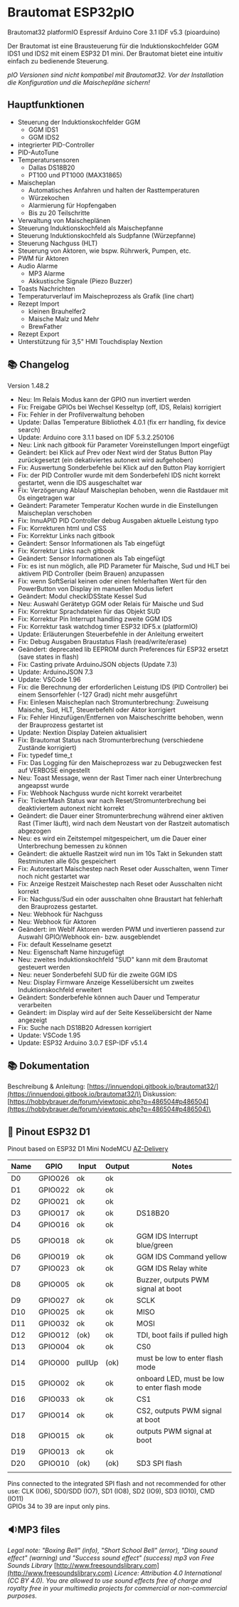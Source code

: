 # Brautomat ESP32pIO

Brautomat32 platformIO Espressif Arduino Core 3.1 IDF v5.3 (pioarduino)

Der Brautomat ist eine Brausteuerung für die Induktionskochfelder GGM IDS1 und IDS2 mit einem ESP32 D1 mini. Der Brautomat bietet eine intuitiv einfach zu bedienende Steuerung.

_pIO Versionen sind nicht kompatibel mit Brautomat32. Vor der Installation die Konfiguration und die Maischepläne sichern!_

## Hauptfunktionen

* Steuerung der Induktionskochfelder GGM
  * GGM IDS1
  * GGM IDS2
* integrierter PID-Controller
* PID-AutoTune
* Temperatursensoren
  * Dallas DS18B20
  * PT100 und PT1000 (MAX31865)
* Maischeplan
  * Automatisches Anfahren und halten der Rasttemperaturen
  * Würzekochen
  * Alarmierung für Hopfengaben
  * Bis zu 20 Teilschritte
* Verwaltung von Maischeplänen
* Steuerung Induktionskochfeld als Maischepfanne
* Steuerung Induktionskochfeld als Sudpfanne (Würzepfanne)
* Steuerung Nachguss (HLT)
* Steuerung von Aktoren, wie bspw. Rührwerk, Pumpen, etc.
* PWM für Aktoren
* Audio Alarme
  * MP3 Alarme
  * Akkustische Signale (Piezo Buzzer)
* Toasts Nachrichten
* Temperaturverlauf im Maischeprozess als Grafik (line chart)
* Rezept Import
  * kleinen Brauhelfer2
  * Maische Malz und Mehr
  * BrewFather
* Rezept Export
* Unterstützung für 3,5" HMI Touchdisplay Nextion

## 📚 Changelog

Version 1.48.2

* Neu:          Im Relais Modus kann der GPIO nun invertiert werden
* Fix:          Freigabe GPIOs bei Wechsel Kesseltyp (off, IDS, Relais) korrigiert
* Fix:          Fehler in der Profilverwaltung behoben
* Update:       Dallas Temperature Bibliothek 4.0.1 (fix err handling, fix device search)
* Update:       Arduino core 3.1.1 based on IDF 5.3.2.250106
* Neu:          Link nach gitbook für Parameter Voreinstellungen Import eingefügt
* Geändert:     bei Klick auf Prev oder Next wird der Status Button Play zurückgesetzt (ein dekativiertes autonext wird aufgehoben)
* Fix:          Auswertung Sonderbefehle bei Klick auf den Button Play korrigiert
* Fix:          der PID Controller wurde mit dem Sonderbefehl IDS nicht korrekt gestartet, wenn die IDS ausgeschaltet war
* Fix:          Verzögerung Ablauf Maischeplan behoben, wenn die Rastdauer mit 0s eingetragen war
* Geändert:     Parameter Temperatur Kochen wurde in die Einstellungen Maischeplan verschoben
* Fix:          InnuAPID PID Controller debug Ausgaben aktuelle Leistung typo
* Fix:          Korrekturen html und CSS
* Fix:          Korrektur Links nach gitbook
* Geändert:     Sensor Informationen als Tab eingefügt
* Fix:          Korrektur Links nach gitbook
* Geändert:     Sensor Informationen als Tab eingefügt
* Fix:          es ist nun möglich, alle PID Parameter für Maische, Sud und HLT bei aktivem PID Controller (beim Brauen) anzupassen
* Fix:          wenn SoftSerial keinen oder einen fehlerhaften Wert für den PowerButton von Display im manuellen Modus liefert
* Geändert:     Modul checkIDSState Kessel Sud
* Neu:          Auswahl Gerätetyp GGM oder Relais für Maische und Sud
* Fix:          Korrektur Sprachdateien für das Objekt SUD
* Fix:          Korrektur Pin Interrupt handling zweite GGM IDS
* Fix:          Korrektur task watchdog timer ESP32 IDF5.x (platformIO)
* Update:       Erläuterungen Steuerbefehle in der Anleitung erweitert
* Fix:          Debug Ausgaben Braustatus Flash (read/write/erase)
* Geändert:     deprecated lib EEPROM durch Preferences für ESP32 ersetzt (save states in flash)
* Fix:          Casting private ArduinoJSON objects (Update 7.3)
* Update:       ArduinoJSON 7.3
* Update:       VSCode 1.96
* Fix:          die Berechnung der erforderlichen Leistung IDS (PID Controller) bei einem Sensorfehler (-127 Grad) nicht mehr ausgeführt
* Fix:          Einlesen Maischeplan nach Stromunterbrechung: Zuweisung Maische, Sud, HLT, Steuerbefehl oder Aktor korrigiert
* Fix:          Fehler Hinzufügen/Entfernen von Maischeschritte behoben, wenn der Brauprozess gestartet ist
* Update:       Nextion Display Dateien aktualisiert
* Fix:          Brautomat Status nach Stromunterbrechung (verschiedene Zustände korrigiert)
* Fix:          typedef time_t
* Fix:          Das Logging für den Maischeprozess war zu Debugzwecken fest auf VERBOSE eingestellt
* Neu:          Toast Message, wenn der Rast Timer nach einer Unterbrechung angeapsst wurde
* Fix:          Webhook Nachguss wurde nicht korrekt verarbeitet
* Fix:          TickerMash Status war nach Reset/Stromunterbrechung bei deaktiviertem autonext nicht korrekt
* Geändert:     die Dauer einer Stromunterbrechung während einer aktiven Rast (Timer läuft), wird nach dem Neustart von der Rastzeit automatisch abgezogen
* Neu:          es wird ein Zeitstempel mitgespeichert, um die Dauer einer Unterbrechung bemessen zu können
* Geändert:     die aktuelle Rastzeit wird nun im 10s Takt in Sekunden statt Restminuten alle 60s gespeichert
* Fix:          Autorestart Maischestep nach Reset oder Ausschalten, wenn Timer noch nicht gestartet war
* Fix:          Anzeige Restzeit Maischestep nach Reset oder Ausschalten nicht korrekt
* Fix:          Nachguss/Sud ein oder ausschalten ohne Braustart hat fehlerhaft den Brauprozess gestartet.
* Neu:          Webhook für Nachguss
* Neu:          Webhook für Aktoren
* Geändert:     im WebIf Aktoren werden PWM und invertieren passend zur Auswahl GPIO/Webhook ein- bzw. ausgeblendet
* Fix:          default Kesselname gesetzt
* Neu:          Eigenschaft Name hinzugefügt
* Neu:          zweites Induktionskochfeld "SUD" kann mit dem Brautomat gesteuert werden
* Neu:          neuer Sonderbefehl SUD für die zweite GGM IDS
* Neu:          Display Firmware Anzeige Kesselübersicht um zweites Induktionskochfeld erweitert
* Geändert:     Sonderbefehle können auch Dauer und Temperatur verarbeiten
* Geändert:     im Display wird auf der Seite Kesselübersicht der Name angezeigt
* Fix:          Suche nach DS18B20 Adressen korrigiert
* Update:       VSCode 1.95
* Update:       ESP32 Arduino 3.0.7 ESP-IDF v5.1.4

## 📚 Dokumentation

Beschreibung & Anleitung: [https://innuendopi.gitbook.io/brautomat32/](https://innuendopi.gitbook.io/brautomat32/)\
Diskussion: [https://hobbybrauer.de/forum/viewtopic.php?p=486504#p486504](https://hobbybrauer.de/forum/viewtopic.php?p=486504#p486504)\

## 📘 Pinout ESP32 D1

Pinout based on ESP32 D1 Mini NodeMCU [AZ-Delivery](https://www.az-delivery.de/products/esp32-d1-mini)

| Name       | GPIO    | Input  | Output | Notes                                         |
| ---------- | ------- | ------ | ------ | --------------------------------------------- |
| D0         | GPIO026 | ok     | ok     |                                               |
| D1         | GPIO022 | ok     | ok     |                                               |
| D2         | GPIO021 | ok     | ok     |                                               |
| D3         | GPIO017 | ok     | ok     | DS18B20                                       |
| D4         | GPIO016 | ok     | ok     |                                               |
| D5         | GPIO018 | ok     | ok     | GGM IDS Interrupt blue/green                  |
| D6         | GPIO019 | ok     | ok     | GGM IDS Command yellow                        |
| D7         | GPIO023 | ok     | ok     | GGM IDS Relay white                           |
| D8         | GPIO005 | ok     | ok     | Buzzer, outputs PWM signal at boot            |
| D9         | GPIO027 | ok     | ok     | SCLK                                          |
| D10        | GPIO025 | ok     | ok     | MISO                                          |
| D11        | GPIO032 | ok     | ok     | MOSI                                          |
| D12        | GPIO012 | (ok)   | ok     | TDI, boot fails if pulled high                |
| D13        | GPIO004 | ok     | ok     | CS0                                           |
| D14        | GPIO000 | pullUp | (ok)   | must be low to enter flash mode               |
| D15        | GPIO002 | ok     | ok     | onboard LED, must be low to enter flash mode  |
| D16        | GPIO033 | ok     | ok     | CS1                                           |
| D17        | GPIO014 | ok     | ok     | CS2, outputs PWM signal at boot               |
| D18        | GPIO015 | ok     | ok     | outputs PWM signal at boot                    |
| D19        | GPIO013 | ok     | ok     |                                               |
| D20        | GPIO010 | (ok)   | (ok)   | SD3 SPI flash                                 |
||||||

Pins connected to the integrated SPI flash and not recommended for other use: CLK (IO6), SD0/SDD (IO7), SD1 (IO8), SD2 (IO9), SD3 (IO10), CMD (IO11)\
GPIOs 34 to 39 are input only pins.

## 🔉MP3 files

_Legal note: "Boxing Bell" (info), "Short School Bell" (error), "Ding sound effect" (warning) und "Success sound effect" (success) mp3 von Free Sounds Library_ [http://www.freesoundslibrary.com](http://www.freesoundslibrary.com) _Licence: Attribution 4.0 International (CC BY 4.0). You are allowed to use sound effects free of charge and royalty free in your multimedia projects for commercial or non-commercial purposes._
